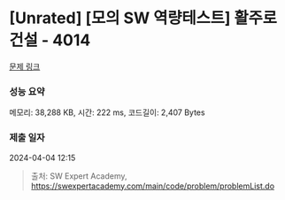 # [Unrated] [모의 SW 역량테스트] 활주로 건설 - 4014 

[문제 링크](https://swexpertacademy.com/main/code/problem/problemDetail.do?contestProbId=AWIeW7FakkUDFAVH) 

### 성능 요약

메모리: 38,288 KB, 시간: 222 ms, 코드길이: 2,407 Bytes

### 제출 일자

2024-04-04 12:15



> 출처: SW Expert Academy, https://swexpertacademy.com/main/code/problem/problemList.do